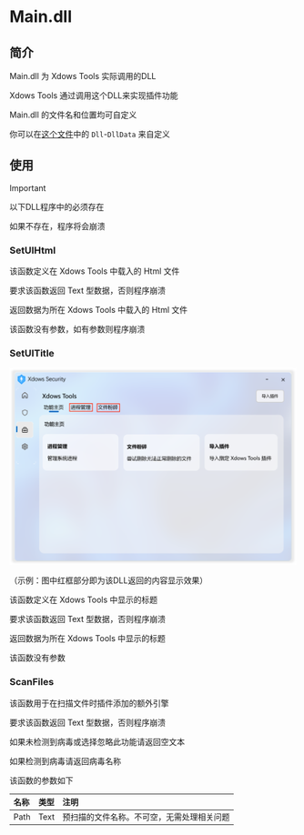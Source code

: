 # Main.dll

## 简介

Main.dll 为 Xdows Tools 实际调用的DLL

Xdows Tools 通过调用这个DLL来实现插件功能

Main.dll 的文件名和位置均可自定义

你可以在[这个文件](./Plugins.ini.md#%E4%BD%BF%E7%94%A8)中的 `Dll`-`DllData` 来自定义

## 使用
> [!IMPORTANT]
> 以下DLL程序中的必须存在
> 
> 如果不存在，程序将会崩溃


### SetUIHtml

该函数定义在 Xdows Tools 中载入的 Html 文件

要求该函数返回 Text 型数据，否则程序崩溃

返回数据为所在 Xdows Tools 中载入的 Html 文件

该函数没有参数，如有参数则程序崩溃

### SetUITitle

![XdowsToolsUI](./../../PNG/XdowsToolsUI-Main.dll.md.png)

（示例：图中红框部分即为该DLL返回的内容显示效果）

该函数定义在 Xdows Tools 中显示的标题

要求该函数返回 Text 型数据，否则程序崩溃

返回数据为所在 Xdows Tools 中显示的标题

该函数没有参数

### ScanFiles

该函数用于在扫描文件时插件添加的额外引擎

要求该函数返回 Text 型数据，否则程序崩溃

如果未检测到病毒或选择忽略此功能请返回空文本

如果检测到病毒请返回病毒名称

该函数的参数如下

| 名称 |  类型 |注明|
| :--- | :--- | :----------------------------------- |
| Path | Text |预扫描的文件名称。不可空，无需处理相关问题|




